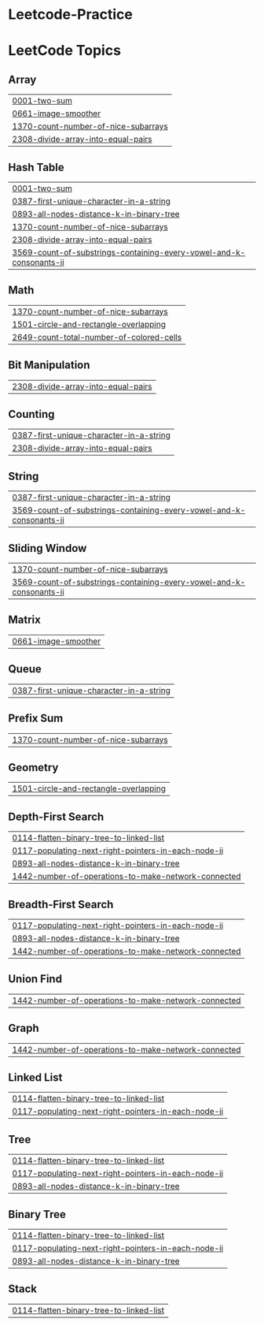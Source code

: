 # Leetcode-Practice
<!---LeetCode Topics Start-->
# LeetCode Topics
## Array
|  |
| ------- |
| [0001-two-sum](https://github.com/Himanshigupta2004/Leetcode-Practice/tree/master/0001-two-sum) |
| [0661-image-smoother](https://github.com/Himanshigupta2004/Leetcode-Practice/tree/master/0661-image-smoother) |
| [1370-count-number-of-nice-subarrays](https://github.com/Himanshigupta2004/Leetcode-Practice/tree/master/1370-count-number-of-nice-subarrays) |
| [2308-divide-array-into-equal-pairs](https://github.com/Himanshigupta2004/Leetcode-Practice/tree/master/2308-divide-array-into-equal-pairs) |
## Hash Table
|  |
| ------- |
| [0001-two-sum](https://github.com/Himanshigupta2004/Leetcode-Practice/tree/master/0001-two-sum) |
| [0387-first-unique-character-in-a-string](https://github.com/Himanshigupta2004/Leetcode-Practice/tree/master/0387-first-unique-character-in-a-string) |
| [0893-all-nodes-distance-k-in-binary-tree](https://github.com/Himanshigupta2004/Leetcode-Practice/tree/master/0893-all-nodes-distance-k-in-binary-tree) |
| [1370-count-number-of-nice-subarrays](https://github.com/Himanshigupta2004/Leetcode-Practice/tree/master/1370-count-number-of-nice-subarrays) |
| [2308-divide-array-into-equal-pairs](https://github.com/Himanshigupta2004/Leetcode-Practice/tree/master/2308-divide-array-into-equal-pairs) |
| [3569-count-of-substrings-containing-every-vowel-and-k-consonants-ii](https://github.com/Himanshigupta2004/Leetcode-Practice/tree/master/3569-count-of-substrings-containing-every-vowel-and-k-consonants-ii) |
## Math
|  |
| ------- |
| [1370-count-number-of-nice-subarrays](https://github.com/Himanshigupta2004/Leetcode-Practice/tree/master/1370-count-number-of-nice-subarrays) |
| [1501-circle-and-rectangle-overlapping](https://github.com/Himanshigupta2004/Leetcode-Practice/tree/master/1501-circle-and-rectangle-overlapping) |
| [2649-count-total-number-of-colored-cells](https://github.com/Himanshigupta2004/Leetcode-Practice/tree/master/2649-count-total-number-of-colored-cells) |
## Bit Manipulation
|  |
| ------- |
| [2308-divide-array-into-equal-pairs](https://github.com/Himanshigupta2004/Leetcode-Practice/tree/master/2308-divide-array-into-equal-pairs) |
## Counting
|  |
| ------- |
| [0387-first-unique-character-in-a-string](https://github.com/Himanshigupta2004/Leetcode-Practice/tree/master/0387-first-unique-character-in-a-string) |
| [2308-divide-array-into-equal-pairs](https://github.com/Himanshigupta2004/Leetcode-Practice/tree/master/2308-divide-array-into-equal-pairs) |
## String
|  |
| ------- |
| [0387-first-unique-character-in-a-string](https://github.com/Himanshigupta2004/Leetcode-Practice/tree/master/0387-first-unique-character-in-a-string) |
| [3569-count-of-substrings-containing-every-vowel-and-k-consonants-ii](https://github.com/Himanshigupta2004/Leetcode-Practice/tree/master/3569-count-of-substrings-containing-every-vowel-and-k-consonants-ii) |
## Sliding Window
|  |
| ------- |
| [1370-count-number-of-nice-subarrays](https://github.com/Himanshigupta2004/Leetcode-Practice/tree/master/1370-count-number-of-nice-subarrays) |
| [3569-count-of-substrings-containing-every-vowel-and-k-consonants-ii](https://github.com/Himanshigupta2004/Leetcode-Practice/tree/master/3569-count-of-substrings-containing-every-vowel-and-k-consonants-ii) |
## Matrix
|  |
| ------- |
| [0661-image-smoother](https://github.com/Himanshigupta2004/Leetcode-Practice/tree/master/0661-image-smoother) |
## Queue
|  |
| ------- |
| [0387-first-unique-character-in-a-string](https://github.com/Himanshigupta2004/Leetcode-Practice/tree/master/0387-first-unique-character-in-a-string) |
## Prefix Sum
|  |
| ------- |
| [1370-count-number-of-nice-subarrays](https://github.com/Himanshigupta2004/Leetcode-Practice/tree/master/1370-count-number-of-nice-subarrays) |
## Geometry
|  |
| ------- |
| [1501-circle-and-rectangle-overlapping](https://github.com/Himanshigupta2004/Leetcode-Practice/tree/master/1501-circle-and-rectangle-overlapping) |
## Depth-First Search
|  |
| ------- |
| [0114-flatten-binary-tree-to-linked-list](https://github.com/Himanshigupta2004/Leetcode-Practice/tree/master/0114-flatten-binary-tree-to-linked-list) |
| [0117-populating-next-right-pointers-in-each-node-ii](https://github.com/Himanshigupta2004/Leetcode-Practice/tree/master/0117-populating-next-right-pointers-in-each-node-ii) |
| [0893-all-nodes-distance-k-in-binary-tree](https://github.com/Himanshigupta2004/Leetcode-Practice/tree/master/0893-all-nodes-distance-k-in-binary-tree) |
| [1442-number-of-operations-to-make-network-connected](https://github.com/Himanshigupta2004/Leetcode-Practice/tree/master/1442-number-of-operations-to-make-network-connected) |
## Breadth-First Search
|  |
| ------- |
| [0117-populating-next-right-pointers-in-each-node-ii](https://github.com/Himanshigupta2004/Leetcode-Practice/tree/master/0117-populating-next-right-pointers-in-each-node-ii) |
| [0893-all-nodes-distance-k-in-binary-tree](https://github.com/Himanshigupta2004/Leetcode-Practice/tree/master/0893-all-nodes-distance-k-in-binary-tree) |
| [1442-number-of-operations-to-make-network-connected](https://github.com/Himanshigupta2004/Leetcode-Practice/tree/master/1442-number-of-operations-to-make-network-connected) |
## Union Find
|  |
| ------- |
| [1442-number-of-operations-to-make-network-connected](https://github.com/Himanshigupta2004/Leetcode-Practice/tree/master/1442-number-of-operations-to-make-network-connected) |
## Graph
|  |
| ------- |
| [1442-number-of-operations-to-make-network-connected](https://github.com/Himanshigupta2004/Leetcode-Practice/tree/master/1442-number-of-operations-to-make-network-connected) |
## Linked List
|  |
| ------- |
| [0114-flatten-binary-tree-to-linked-list](https://github.com/Himanshigupta2004/Leetcode-Practice/tree/master/0114-flatten-binary-tree-to-linked-list) |
| [0117-populating-next-right-pointers-in-each-node-ii](https://github.com/Himanshigupta2004/Leetcode-Practice/tree/master/0117-populating-next-right-pointers-in-each-node-ii) |
## Tree
|  |
| ------- |
| [0114-flatten-binary-tree-to-linked-list](https://github.com/Himanshigupta2004/Leetcode-Practice/tree/master/0114-flatten-binary-tree-to-linked-list) |
| [0117-populating-next-right-pointers-in-each-node-ii](https://github.com/Himanshigupta2004/Leetcode-Practice/tree/master/0117-populating-next-right-pointers-in-each-node-ii) |
| [0893-all-nodes-distance-k-in-binary-tree](https://github.com/Himanshigupta2004/Leetcode-Practice/tree/master/0893-all-nodes-distance-k-in-binary-tree) |
## Binary Tree
|  |
| ------- |
| [0114-flatten-binary-tree-to-linked-list](https://github.com/Himanshigupta2004/Leetcode-Practice/tree/master/0114-flatten-binary-tree-to-linked-list) |
| [0117-populating-next-right-pointers-in-each-node-ii](https://github.com/Himanshigupta2004/Leetcode-Practice/tree/master/0117-populating-next-right-pointers-in-each-node-ii) |
| [0893-all-nodes-distance-k-in-binary-tree](https://github.com/Himanshigupta2004/Leetcode-Practice/tree/master/0893-all-nodes-distance-k-in-binary-tree) |
## Stack
|  |
| ------- |
| [0114-flatten-binary-tree-to-linked-list](https://github.com/Himanshigupta2004/Leetcode-Practice/tree/master/0114-flatten-binary-tree-to-linked-list) |
<!---LeetCode Topics End-->